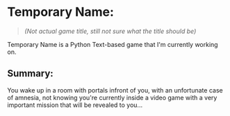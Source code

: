 # Temporary Name:
> *(Not actual game title, still not sure what the title should be)*

Temporary Name is a Python Text-based game that I'm currently working on.

## Summary:
You wake up in a room with portals infront of you, with an unfortunate case of amnesia, not knowing you're currently inside a video game with a very important mission that 
will be revealed to you...
